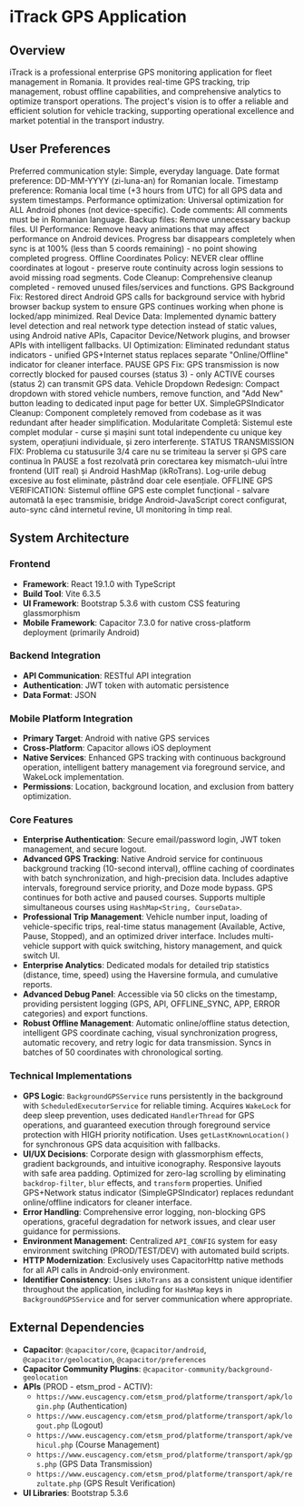 # iTrack GPS Application

## Overview
iTrack is a professional enterprise GPS monitoring application for fleet management in Romania. It provides real-time GPS tracking, trip management, robust offline capabilities, and comprehensive analytics to optimize transport operations. The project's vision is to offer a reliable and efficient solution for vehicle tracking, supporting operational excellence and market potential in the transport industry.

## User Preferences
Preferred communication style: Simple, everyday language.
Date format preference: DD-MM-YYYY (zi-luna-an) for Romanian locale.
Timestamp preference: Romania local time (+3 hours from UTC) for all GPS data and system timestamps.
Performance optimization: Universal optimization for ALL Android phones (not device-specific).
Code comments: All comments must be in Romanian language.
Backup files: Remove unnecessary backup files.
UI Performance: Remove heavy animations that may affect performance on Android devices. Progress bar disappears completely when sync is at 100% (less than 5 coords remaining) - no point showing completed progress.
Offline Coordinates Policy: NEVER clear offline coordinates at logout - preserve route continuity across login sessions to avoid missing road segments.
Code Cleanup: Comprehensive cleanup completed - removed unused files/services and functions.
GPS Background Fix: Restored direct Android GPS calls for background service with hybrid browser backup system to ensure GPS continues working when phone is locked/app minimized.
Real Device Data: Implemented dynamic battery level detection and real network type detection instead of static values, using Android native APIs, Capacitor Device/Network plugins, and browser APIs with intelligent fallbacks.
UI Optimization: Eliminated redundant status indicators - unified GPS+Internet status replaces separate "Online/Offline" indicator for cleaner interface.
PAUSE GPS Fix: GPS transmission is now correctly blocked for paused courses (status 3) - only ACTIVE courses (status 2) can transmit GPS data.
Vehicle Dropdown Redesign: Compact dropdown with stored vehicle numbers, remove function, and "Add New" button leading to dedicated input page for better UX.
SimpleGPSIndicator Cleanup: Component completely removed from codebase as it was redundant after header simplification.
Modularitate Completă: Sistemul este complet modular - curse și mașini sunt total independente cu unique key system, operațiuni individuale, și zero interferențe.
STATUS TRANSMISSION FIX: Problema cu statusurile 3/4 care nu se trimiteau la server și GPS care continua în PAUSE a fost rezolvată prin corectarea key mismatch-ului între frontend (UIT real) și Android HashMap (ikRoTrans). Log-urile debug excesive au fost eliminate, păstrând doar cele esențiale.
OFFLINE GPS VERIFICATION: Sistemul offline GPS este complet funcțional - salvare automată la eșec transmisie, bridge Android-JavaScript corect configurat, auto-sync când internetul revine, UI monitoring în timp real.

## System Architecture

### Frontend
- **Framework**: React 19.1.0 with TypeScript
- **Build Tool**: Vite 6.3.5
- **UI Framework**: Bootstrap 5.3.6 with custom CSS featuring glassmorphism
- **Mobile Framework**: Capacitor 7.3.0 for native cross-platform deployment (primarily Android)

### Backend Integration
- **API Communication**: RESTful API integration
- **Authentication**: JWT token with automatic persistence
- **Data Format**: JSON

### Mobile Platform Integration
- **Primary Target**: Android with native GPS services
- **Cross-Platform**: Capacitor allows iOS deployment
- **Native Services**: Enhanced GPS tracking with continuous background operation, intelligent battery management via foreground service, and WakeLock implementation.
- **Permissions**: Location, background location, and exclusion from battery optimization.

### Core Features
- **Enterprise Authentication**: Secure email/password login, JWT token management, and secure logout.
- **Advanced GPS Tracking**: Native Android service for continuous background tracking (10-second interval), offline caching of coordinates with batch synchronization, and high-precision data. Includes adaptive intervals, foreground service priority, and Doze mode bypass. GPS continues for both active and paused courses. Supports multiple simultaneous courses using `HashMap<String, CourseData>`.
- **Professional Trip Management**: Vehicle number input, loading of vehicle-specific trips, real-time status management (Available, Active, Pause, Stopped), and an optimized driver interface. Includes multi-vehicle support with quick switching, history management, and quick switch UI.
- **Enterprise Analytics**: Dedicated modals for detailed trip statistics (distance, time, speed) using the Haversine formula, and cumulative reports.
- **Advanced Debug Panel**: Accessible via 50 clicks on the timestamp, providing persistent logging (GPS, API, OFFLINE_SYNC, APP, ERROR categories) and export functions.
- **Robust Offline Management**: Automatic online/offline status detection, intelligent GPS coordinate caching, visual synchronization progress, automatic recovery, and retry logic for data transmission. Syncs in batches of 50 coordinates with chronological sorting.

### Technical Implementations
- **GPS Logic**: `BackgroundGPSService` runs persistently in the background with `ScheduledExecutorService` for reliable timing. Acquires `WakeLock` for deep sleep prevention, uses dedicated `HandlerThread` for GPS operations, and guaranteed execution through foreground service protection with HIGH priority notification. Uses `getLastKnownLocation()` for synchronous GPS data acquisition with fallbacks.
- **UI/UX Decisions**: Corporate design with glassmorphism effects, gradient backgrounds, and intuitive iconography. Responsive layouts with safe area padding. Optimized for zero-lag scrolling by eliminating `backdrop-filter`, `blur` effects, and `transform` properties. Unified GPS+Network status indicator (SimpleGPSIndicator) replaces redundant online/offline indicators for cleaner interface.
- **Error Handling**: Comprehensive error logging, non-blocking GPS operations, graceful degradation for network issues, and clear user guidance for permissions.
- **Environment Management**: Centralized `API_CONFIG` system for easy environment switching (PROD/TEST/DEV) with automated build scripts.
- **HTTP Modernization**: Exclusively uses CapacitorHttp native methods for all API calls in Android-only environment.
- **Identifier Consistency**: Uses `ikRoTrans` as a consistent unique identifier throughout the application, including for `HashMap` keys in `BackgroundGPSService` and for server communication where appropriate.

## External Dependencies
- **Capacitor**: `@capacitor/core`, `@capacitor/android`, `@capacitor/geolocation`, `@capacitor/preferences`
- **Capacitor Community Plugins**: `@capacitor-community/background-geolocation`
- **APIs** (PROD - etsm_prod - ACTIV):
    - `https://www.euscagency.com/etsm_prod/platforme/transport/apk/login.php` (Authentication)
    - `https://www.euscagency.com/etsm_prod/platforme/transport/apk/logout.php` (Logout)
    - `https://www.euscagency.com/etsm_prod/platforme/transport/apk/vehicul.php` (Course Management)
    - `https://www.euscagency.com/etsm_prod/platforme/transport/apk/gps.php` (GPS Data Transmission)
    - `https://www.euscagency.com/etsm_prod/platforme/transport/apk/rezultate.php` (GPS Result Verification)
- **UI Libraries**: Bootstrap 5.3.6
```